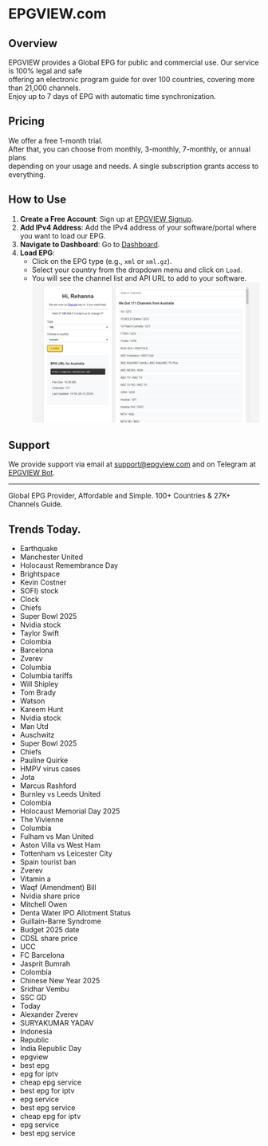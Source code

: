 # EPGVIEW.com



## Overview
EPGVIEW provides a Global EPG for public and commercial use. Our service is 100% legal and safe\
offering an electronic program guide for over 100 countries, covering more than 21,000 channels.\
Enjoy up to 7 days of EPG with automatic time synchronization.

## Pricing
We offer a free 1-month trial. \
After that, you can choose from monthly, 3-monthly, 7-monthly, or annual plans \
depending on your usage and needs. A single subscription grants access to everything.

## How to Use
1. **Create a Free Account**: Sign up at [EPGVIEW Signup](https://epgview.com/signup.php).
2. **Add IPv4 Address**: Add the IPv4 address of your software/portal where you want to load our EPG.
3. **Navigate to Dashboard**: Go to [Dashboard](https://epgview.com/dashboard.php).
4. **Load EPG**:
   - Click on the EPG type (e.g., `xml` or `xml.gz`).
   - Select your country from the dropdown menu and click on `Load`.
   - You will see the channel list and API URL to add to your software.
![EPGVIEW](img/dashboard.png)
## Support
We provide support via email at [support@epgview.com](mailto:support@epgview.com) and on Telegram at [EPGVIEW Bot](https://t.me/epgview_bot).

---

Global EPG Provider, Affordable and Simple. 100+ Countries & 27K+ Channels Guide.

## Trends Today.

- Earthquake
- Manchester United
- Holocaust Remembrance Day
- Brightspace
- Kevin Costner
- SOFI) stock
- Clock
- Chiefs
- Super Bowl 2025
- Nvidia stock
- Taylor Swift
- Colombia
- Barcelona
- Zverev
- Columbia
- Columbia tariffs
- Will Shipley
- Tom Brady
- Watson
- Kareem Hunt
- Nvidia stock
- Man Utd
- Auschwitz
- Super Bowl 2025
- Chiefs
- Pauline Quirke
- HMPV virus cases
- Jota
- Marcus Rashford
- Burnley vs Leeds United
- Colombia
- Holocaust Memorial Day 2025
- The Vivienne
- Columbia
- Fulham vs Man United
- Aston Villa vs West Ham
- Tottenham vs Leicester City
- Spain tourist ban
- Zverev
- Vitamin a
- Waqf (Amendment) Bill
- Nvidia share price
- Mitchell Owen
- Denta Water IPO Allotment Status
- Guillain-Barre Syndrome
- Budget 2025 date
- CDSL share price
- UCC
- FC Barcelona
- Jasprit Bumrah
- Colombia
- Chinese New Year 2025
- Sridhar Vembu
- SSC GD
- Today
- Alexander Zverev
- SURYAKUMAR YADAV
- Indonesia
- Republic
- India Republic Day
- epgview
- best epg
- epg for iptv
- cheap epg service
- best epg for iptv
- epg service
- best epg service
- cheap epg for iptv
- epg service
- best epg service
